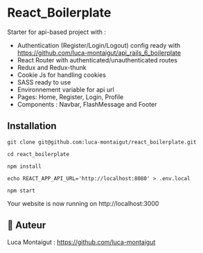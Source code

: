 # React_Boilerplate

Starter for api-based project with :
- Authentication (Register/Login/Logout) config ready with https://github.com/luca-montaigut/api_rails_6_boilerplate
- React Router with authenticated/unauthenticated routes
- Redux and Redux-thunk
- Cookie Js for handling cookies
- SASS ready to use
- Environnement variable for api url
- Pages: Home, Register, Login, Profile
- Components : Navbar, FlashMessage and Footer

## Installation

`git clone git@github.com:luca-montaigut/react_boilerplate.git`

`cd react_boilerplate`

`npm install`

`echo REACT_APP_API_URL='http://localhost:8080' > .env.local`

`npm start`

Your website is now running on http://localhost:3000

## 🐰 Auteur
Luca Montaigut : https://github.com/luca-montaigut
